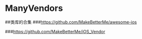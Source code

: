 # ManyVendors

##类库的合集
###https://github.com/MakeBetterMe/awesome-ios

###https://github.com/MakeBetterMe/iOS_Vendor
